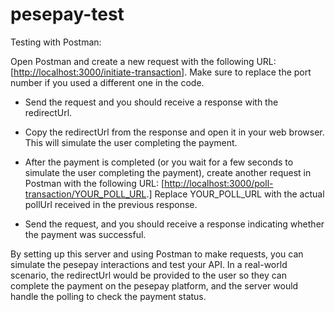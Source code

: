 # pesepay-test

Testing with Postman:

Open Postman and create a new request with the following URL: [<http://localhost:3000/initiate-transaction>]. Make sure to replace the port number if you used a different one in the code.

- Send the request and you should receive a response with the redirectUrl.

- Copy the redirectUrl from the response and open it in your web browser. This will simulate the user completing   the payment.

- After the payment is completed (or you wait for a few seconds to simulate the user completing the payment), create another request in Postman with the following URL: [<http://localhost:3000/poll-transaction/YOUR_POLL_URL>.] Replace YOUR_POLL_URL with the actual pollUrl received in the previous response.

- Send the request, and you should receive a response indicating whether the payment was successful.

By setting up this server and using Postman to make requests, you can simulate the pesepay interactions and test your API. In a real-world scenario, the redirectUrl would be provided to the user so they can complete the payment on the pesepay platform, and the server would handle the polling to check the payment status.
